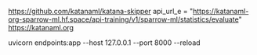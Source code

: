 https://github.com/katanaml/katana-skipper
        api_url_e = "https://katanaml-org-sparrow-ml.hf.space/api-training/v1/sparrow-ml/statistics/evaluate"
        https://katanaml.org

uvicorn endpoints:app --host 127.0.0.1 --port 8000 --reload

